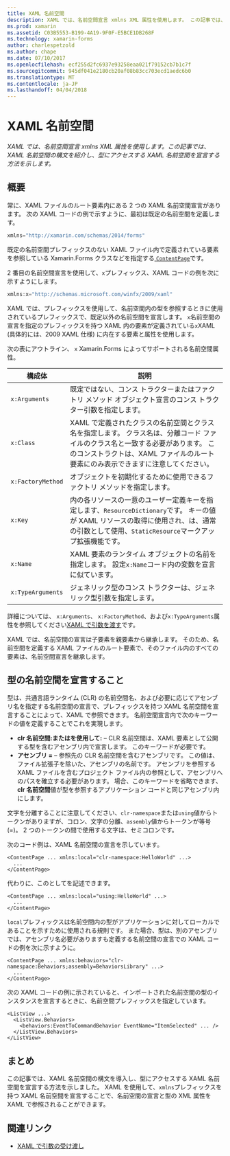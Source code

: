 ```yaml
---
title: XAML 名前空間
description: XAML では、名前空間宣言 xmlns XML 属性を使用します。 この記事では、XAML 名前空間の構文を紹介し、型にアクセスする XAML 名前空間を宣言する方法を示します。
ms.prod: xamarin
ms.assetid: C03B5553-B199-4A19-9F0F-E5BCE1DB268F
ms.technology: xamarin-forms
author: charlespetzold
ms.author: chape
ms.date: 07/10/2017
ms.openlocfilehash: ecf255d2fc6937e93258eaa021f79152cb7b1c7f
ms.sourcegitcommit: 945df041e2180cb20af08b83cc703ecd1aedc6b0
ms.translationtype: MT
ms.contentlocale: ja-JP
ms.lasthandoff: 04/04/2018
---
```

# <a name="xaml-namespaces"></a>XAML 名前空間

_XAML では、名前空間宣言 xmlns XML 属性を使用します。この記事では、XAML 名前空間の構文を紹介し、型にアクセスする XAML 名前空間を宣言する方法を示します。_

## <a name="overview"></a>概要

常に、XAML ファイルのルート要素内にある 2 つの XAML 名前空間宣言があります。 次の XAML コードの例で示すように、最初は既定の名前空間を定義します。

```csharp
xmlns="http://xamarin.com/schemas/2014/forms"
```

既定の名前空間プレフィックスのない XAML ファイル内で定義されている要素を参照している Xamarin.Forms クラスなどを指定する[ `ContentPage`](https://developer.xamarin.com/api/type/Xamarin.Forms.ContentPage/)です。

2 番目の名前空間宣言を使用して、`x`プレフィックス、XAML コードの例を次に示すようにします。

```csharp
xmlns:x="http://schemas.microsoft.com/winfx/2009/xaml"
```

XAML では、プレフィックスを使用して、名前空間内の型を参照するときに使用されているプレフィックスで、既定以外の名前空間を宣言します。 `x`名前空間の宣言を指定のプレフィックスを持つ XAML 内の要素が定義されている`x`XAML (具体的には、2009 XAML 仕様) に内在する要素と属性を使用します。

次の表にアウトライン、 `x` Xamarin.Forms によってサポートされる名前空間属性。

|構成体|説明|
|--- |--- |
|`x:Arguments`|既定ではない、コンス トラクターまたはファクトリ メソッド オブジェクト宣言のコンス トラクター引数を指定します。|
|`x:Class`|XAML で定義されたクラスの名前空間とクラス名を指定します。 クラス名は、分離コード ファイルのクラス名と一致する必要があります。 このコンストラクトは、XAML ファイルのルート要素にのみ表示できますに注意してください。|
|`x:FactoryMethod`|オブジェクトを初期化するために使用できるファクトリ メソッドを指定します。|
|`x:Key`|内の各リソースの一意のユーザー定義キーを指定します、`ResourceDictionary`です。 キーの値が XAML リソースの取得に使用され、は、通常の引数として使用、`StaticResource`マークアップ拡張機能です。|
|`x:Name`|XAML 要素のランタイム オブジェクトの名前を指定します。 設定`x:Name`コード内の変数を宣言に似ています。|
|`x:TypeArguments`|ジェネリック型のコンス トラクターは、ジェネリック型引数を指定します。|

詳細については、 `x:Arguments`、 `x:FactoryMethod`、および`x:TypeArguments`属性を参照してください[XAML で引数を渡す](~/xamarin-forms/xaml/passing-arguments.md)です。

XAML では、名前空間の宣言は子要素を親要素から継承します。 そのため、名前空間を定義する XAML ファイルのルート要素で、そのファイル内のすべての要素は、名前空間宣言を継承します。

## <a name="declaring-namespaces-for-types"></a>型の名前空間を宣言すること

型は、共通言語ランタイム (CLR) の名前空間名、および必要に応じてアセンブリ名を指定する名前空間の宣言で、プレフィックスを持つ XAML 名前空間を宣言することによって、XAML で参照できます。 名前空間宣言内で次のキーワードの値を定義することでこれを実現します。

- **clr 名前空間:**または**を使用して:** – CLR 名前空間は、XAML 要素として公開する型を含むアセンブリ内で宣言します。 このキーワードが必要です。
- **アセンブリ =** – 参照先の CLR 名前空間を含むアセンブリです。 この値は、ファイル拡張子を除いた、アセンブリの名前です。 アセンブリを参照する XAML ファイルを含むプロジェクト ファイル内の参照として、アセンブリへのパスを確立する必要があります。 場合、このキーワードを省略できます、 **clr 名前空間**値が型を参照するアプリケーション コードと同じアセンブリ内にします。

文字を分離することに注意してください、`clr-namespace`または`using`値からトークンがありますが、コロン、文字の分離、`assembly`値からトークンが等号 (=)。 2 つのトークンの間で使用する文字は、セミコロンです。

次のコード例は、XAML 名前空間の宣言を示しています。

```xaml
<ContentPage ... xmlns:local="clr-namespace:HelloWorld" ...>
  ...
</ContentPage>
```

代わりに、このとしてを記述できます。

```xaml
<ContentPage ... xmlns:local="using:HelloWorld" ...>
  ...
</ContentPage>
```

`local`プレフィックスは名前空間内の型がアプリケーションに対してローカルであることを示すために使用される規則です。 また場合、型は、別のアセンブリでは、アセンブリ名必要がありますも定義する名前空間の宣言での XAML コードの例を次に示すように。

```xaml
<ContentPage ... xmlns:behaviors="clr-namespace:Behaviors;assembly=BehaviorsLibrary" ...>
  ...
</ContentPage>
```

次の XAML コードの例に示されていると、インポートされた名前空間の型のインスタンスを宣言するときに、名前空間プレフィックスを指定しています。

```xaml
<ListView ...>
  <ListView.Behaviors>
    <behaviors:EventToCommandBehavior EventName="ItemSelected" ... />
  </ListView.Behaviors>
</ListView>
```

## <a name="summary"></a>まとめ

この記事では、XAML 名前空間の構文を導入し、型にアクセスする XAML 名前空間を宣言する方法を示しました。 XAML を使用して、`xmlns`プレフィックスを持つ XAML 名前空間を宣言することで、名前空間の宣言と型の XML 属性を XAML で参照されることができます。


## <a name="related-links"></a>関連リンク

- [XAML で引数の受け渡し](~/xamarin-forms/xaml/passing-arguments.md)
